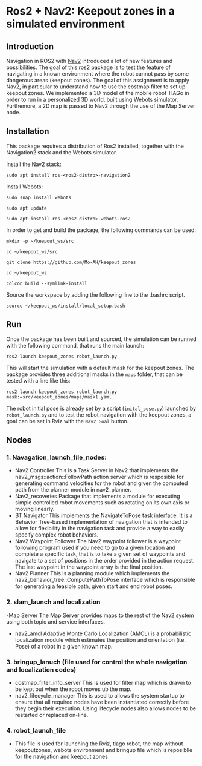 # Ros2 + Nav2: Keepout zones in a simulated environment

## Introduction
Navigation in ROS2 with [Nav2](https://navigation.ros.org/) introduced a lot of new features and possibilities. The goal of this ros2 package is to test the feature of navigating in a known environment where the robot cannot pass by some dangerous areas (keepout zones).
The goal of this assignment is to apply Nav2, in particular to understand how to use the costmap filter to set up keepout zones. 
We implemented a 3D model of the mobile robot TIAGo in order to run in a personalized 3D world, built using Webots simulator. 
Furthemore, a 2D map is passed to Nav2 through the use of the Map Server node. 


## Installation
This package requires a distribution of Ros2 installed, together with the Navigation2 stack and the Webots simulator.

Install the Nav2 stack:
```bashscript
sudo apt install ros-<ros2-distro>-navigation2
```
Install Webots:
```bashscript
sudo snap install webots

sudo apt update

sudo apt install ros-<ros2-distro>-webots-ros2
```

In order to get and build the package, the following commands can be used:
```bashscript
mkdir -p ~/keepout_ws/src

cd ~/keepout_ws/src

git clone https://github.com/Mo-AH/keepout_zones

cd ~/keepout_ws

colcon build --symlink-install 
```

Source the workspace by adding the following line to the .bashrc script.
```bashscript
source ~/keepout_ws/install/local_setup.bash
```


## Run
Once the package has been built and sourced, the simulation can be runned with the following command, that runs the main launch:

```bashscript
ros2 launch keepout_zones robot_launch.py
```

This will start the simulation with a default mask for the keepout zones. The package provides three additional masks in the `maps` folder, that can be tested with a line like this:

```bashscript
ros2 launch keepout_zones robot_launch.py mask:=src/keepout_zones/maps/mask1.yaml
```

The robot initial pose is already set by a script (`inital_pose.py`) launched by `robot_launch.py` and to test the robot navigation with the keepout zones, a goal can be set in Rviz with the `Nav2 Goal` button.



## Nodes
### 1. Navagation_launch_file_nodes:

- Nav2 Controller
This is a Task Server in Nav2 that implements the nav2_msgs::action::FollowPath action server which is resposible for generating command velocities for the robot and 
given the computed path from the planner module in nav2_planner.
- Nav2_recoveries
Package that implements a module for executing simple controlled robot movements such as rotating on its own axis or moving linearly.
- BT Navigator
This implements the NavigateToPose task interface. 
It is a Behavior Tree-based implementation of navigation that is intended to allow for flexibility in the navigation task and provide a way to easily 
specify complex robot behaviors.
- Nav2 Waypoint Follower
The Nav2 waypoint follower is a waypoint following program used if you need to go to a given location and complete a specific task,
that is to take a given set of waypoints and navigate to a set of positions in the order provided in the action request. 
The last waypoint in the waypoint array is the final position.
- Nav2 Planner
This is a planning module which implements the nav2_behavior_tree::ComputePathToPose interface which is responsible for generating a feasible 
path, given start and end robot poses.

### 2. slam_launch and localization

-Map Server
The Map Server provides maps to the rest of the Nav2 system using both topic and service interfaces.
- nav2_amcl 
Adaptive Monte Carlo Localization (AMCL) is a probabilistic localization module which estimates the position and orientation (i.e. Pose) of a robot in a given known map.

### 3. bringup_lanuch (file used for control the whole navigation and localization codes)

- costmap_filter_info_server
This is used for filter map which is drawn to be kept out when the robot moves ub the map.
- nav2_lifecycle_manager 
This is used to allows the system startup to ensure that all required nodes have been instantiated correctly before they begin their execution. 
Using lifecycle nodes also allows nodes to be restarted or replaced on-line.

### 4. robot_launch_file

- This file is used for launching the Rviz, tiago robot, the map without keepoutzones, webots environment and bringup file which is reposiblle for the navigation and keepout zones 



